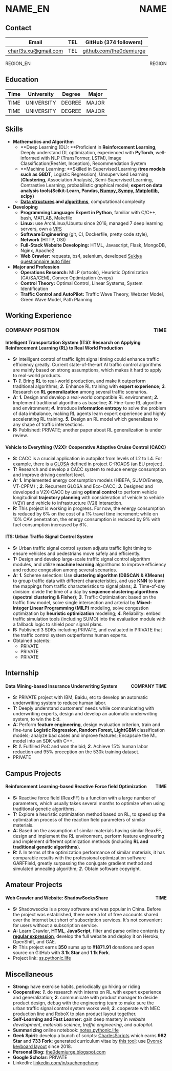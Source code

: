 # NAME_EN <span style="float:right;">NAME</span>

## Contact

| Email | TEL | GitHub (374 followers) |
| ---- | ---- | ---- |
| [charl3s.xu@gmail.com](mailto:charl3s.xu@gmail.com) | TEL | [github.com/the0demiurge](https://github.com/the0demiurge/) |

REGION_EN <span style="float:right;">REGION</span>

## Education

| Time | University | Degree | Major |
| ---- | ---- | ---- | ---- |
| TIME | UNIVERSITY | DEGREE | MAJOR |
| TIME | UNIVERSITY | DEGREE | MAJOR |

## Skills

- **Mathematics and Algorithm**
  - **Deep Learning (DL): **Proficient in **Reinforcement Learning**, Deeply understand DL optimization, experienced with **PyTorch**, well-informed with NLP (TransFormer, LSTM), Image Classification(ResNet, Inception), Recommendation System
  - **Machine Learning: **Skilled in Supervised Learning (**tree models such as GBDT**, Logistic Regression), Unsupervised Learning (**Clustering**, Association Analysis), Semi-Supervised Learning, Contrastive Learning, probabilistic graphical model; **expert on data analysis tools(Scikit-Learn, Pandas, [Numpy, Sympy, Matplotlib](https://github.com/the0demiurge/pyMATLABstyle), scipy)**
  - **[Data structures](https://github.com/the0demiurge/DataStructureRepr) and [algorithms](https://notes.pythonic.life/A1-Computer_Science/Algorithm/Calculator_AST.py.html)**, computational complexity
- **Developing**
  - **Programming Language:** **Expert in Python**, familiar with C/C++, bash, MATLAB, Makefile
  - **Linux:** use ArchLinux/Ubuntu since 2016, managed 7 deep learning servers, own a [VPS](https://dvorak.science/)
  - **Software Engineering** (git, CI, Dockerfile, pretty code style), **Network** (HTTP, OSI)
  - **Full-Stack Website Developing:** HTML, Javascript, Flask, MongoDB, Nginx, Apache2
  - **Web Crawler:** requests, bs4, selenium, developed [Sukiya questionnaire auto filler](https://sukiya.dvorak.science/)
- **Major and Profession**
  - **Operations Research:** MILP (ortools), Heuristic Optimization (GA/SA/CEM), Convex Optimization (cvxpy)
  - **Control Theory:** Optimal Control, Linear Systems, System Identification
  - **Traffic Control and AutoPilot:** Traffic Wave Theory, Webster Model, Green Wave Model, Path Planning

## Working Experience

### COMPANY POSITION <span style="float:right;">TIME</span>

#### Intelligent Transportation System (ITS): Research on Applying Reinforcement Learning (RL) to Real World Production

- **S:** Intelligent control of traffic light signal timing could enhance traffic efficiency greatly. Current state-of-the-art AI traffic control algorithms are mainly based on strong assumptions, which makes it hard to apply to real-world products.
- **T:** ***1.*** Bring **RL** to real-world production, and make it outperform traditional algorithms; ***2.*** Enhance RL training with **expert experience**; ***3.*** Research on **RL generalization** among several traffic scenarios.
- **A:** ***1.*** Design and develop a real-world compatible RL environment; ***2.*** Implement traditional algorithms as baseline; ***3.*** Fine-tune RL algorithm and environment; ***4.*** Introduce **information entropy** to solve the problem of data imbalance, making RL agents learn expert experience and highly accelerating RL training. ***5.*** Design an RL model which generalizes to any shape of traffic intersections.
- **R:** Published: PRIVATE; another paper about RL generalization is under review.

#### Vehicle to Everything (V2X): Cooperative Adaptive Cruise Control (CACC)

- **S:** CACC is a crucial application in autopilot from levels of L2 to L4. For example, there is a [GLOSA](https://www.c-roads-germany.de/english/c-its-services/glosa/) defined in project C-ROADS (an EU project).
- **T:** Research and develop a CACC system to reduce energy consumption and improve driving comfort level.
- **A:** ***1.*** Implemented energy consumption models (HBEFA, SUMO/Energy, VT-CPFM)；***2.*** Recurrent GLOSA and Eco-CACC; ***3.*** Designed and developed a V2X-CACC by using **optimal control** to perform vehicle longitudinal **trajectory planning** with consideration of vehicle to vehicle (V2V) and vehicle to infrastructure (V2I) interaction.
- **R:** This project is working in progress. For now, the energy consumption is reduced by 6% on the cost of a 1% travel time increment; while on 10% CAV penetration, the energy consumption is reduced by 9% with fuel consumption increased by 6%.

#### ITS: Urban Traffic Signal Control System

- **S:** Urban traffic signal control system adjusts traffic light timing to ensure vehicles and pedestrians move safely and efficiently.
- **T:** Design and develop large-scale traffic signal control algorithm modules, and utilize **machine learning** algorithoms to improve efficiency and reduce congestion among several scenarios.
- **A:** ***1.*** Scheme selection: Use **clustering algorithm (DBSCAN & KMeans)** to group traffic data with different characteristics, and use **KNN** to learn the mappings from traffic characteristics to signal plans; ***2.*** Time-of-day division: divide the time of a day by **sequence clustering algorithms (spectral clustering & Fisher)**; ***3.*** Traffic Optimization: based on the traffic flow model, solve single intersection and arterial by **Mixed-integer Linear Programming (MILP)** modeling, solve congestion optimization by **heuristic optimization** modeling; ***4.*** Reliability: embed traffic simulation tools (including SUMO) into the evaluation module with a fallback logic to shield poor signal plans.
- **R:** Published 3 SDKs including PRIVATE, and evaluated in PRIVATE that the traffic control system outperforms human experts.
- Obtained patents:
  - PRIVATE
  - PRIVATE
  - PRIVATE

## Internship

#### Data Mining-based Insurance Underwriting System<span style="float:right;">COMPANY TIME</span>

- **S:** PRIVATE project with IBM, Baidu, etc to develop an automatic underwriting system to reduce human labor.
- **T:** Deeply understand customers' needs while communicating with underwriting experts, design and develop an automatic underwriting system, to win the bid.
- **A:** Perform **feature engineering**, design evaluation criterion, train and fine-tune **Logistic Regression, Random Forest, LightGBM** classification models; analyze bad cases and improve features; Encapsule the ML model into an SDK with C++.
- **R:** ***1.*** Fulfilled PoC and won the bid; ***2.*** Achieve 15% human labor reduction and 95% preception on the 530k training dataset.
- PRIVATE

## Campus Projects

#### Reinforcement Learning-based Reactive Force field Optimization<span style="float:right;">TIME</span>

- **S:** Reactive force field (ReaxFF) is a function with a large number of parameters, which usually takes several months to optimize when using traditional genetic algorithms.
- **T:** Explore a heuristic optimization method based on RL, to speed up the optimization process of the reaction field parameters of similar materials.
- **A:** Based on the assumption of similar materials having similar ReaxFF, design and implement the RL environment, perform feature engineering and implement different optimization methods (including **RL and traditional genetic algorithms**).
- **R:** ***1.*** In terms of the optimization performance of similar materials, it has comparable results with the professional optimization software GARFField, greatly surpassing the conjugate gradient method and simulated annealing algorithm; ***2.*** Obtain software copyright.

## Amateur Projects

#### Web Crawler and Website: ShadowSocksShare<span style="float:right;">TIME</span>

- **S:** Shadowsocks is a proxy software and was popular in China. Before the project was established, there were a lot of free accounts shared over the Internet but short of subscription services. It's not convenient for users without a subscription service.
- **A:** Learn Crawler, **HTML**, **JavaScript**, filter and parse online contents by **[regular expression](https://notes.pythonic.life/A1-Computer_Science/Programming/Language/Regular_Expression.html)**, develop the full website and deploy it on Heroku, OpenShift, and GAE.
- **R:** This project earns **350** sums up to **¥1871.91** donations and open source on GitHub with **3.1k Star** and **1.1k Fork**.
- Project link: [ss.pythonic.life](https://ss.pythonic.life)

## Miscellaneous

- **Strong:** have exercise habits, periodically go hiking or riding
- **Cooperative:** ***1.*** do research with interns on RL with expert experience and generalization; ***2.*** communicate with product manager to decide product design, debug with the engineering team to make sure the urban traffic signal control system works well; ***3.*** cooperate with MEC production line and RoboX to plan product layout together.
- **Self-Learning and Fast Learner:** gain deep mastery in *website development*, *materials science*, *traffic engineering*, and *autopilot*.
- **Summarizing** online notebook: [notes.pythonic.life](https://notes.pythonic.life)
- **Geek Spirit**: develop a bunch of scripts: [CharlesScripts](https://github.com/the0demiurge/CharlesScripts) which earns **982 Star** and **733 Fork**; generated curriculum vitae by [this tool](https://notes.pythonic.life/B1-Management/HumanResource/Curriculum_Vitae/); use [Dvorak keyboard layout](https://the0demiurge.blogspot.com/2018/11/ergodox.html) since 2018.
- **Personal Blog:** [the0demiurge.blogspot.com](https://the0demiurge.blogspot.com/)
- **Google Scholar:** PRIVATE
- LinkedIn: [linkedin.com/in/xuchengcheng](https://linkedin.com/in/xuchengcheng)

